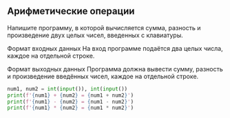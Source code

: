 ## Арифметические операции
Напишите программу, в которой вычисляется сумма, разность и произведение двух целых чисел, введенных с клавиатуры.

Формат входных данных
На вход программе подаётся два целых числа, каждое на отдельной строке.

Формат выходных данных
Программа должна вывести сумму, разность и произведение введённых чисел, каждое на отдельной строке.

```python
num1, num2 = int(input()), int(input())
print(f'{num1} + {num2} = {num1 + num2}')
print(f'{num1} - {num2} = {num1 - num2}')
print(f'{num1} * {num2} = {num1 * num2}')
```